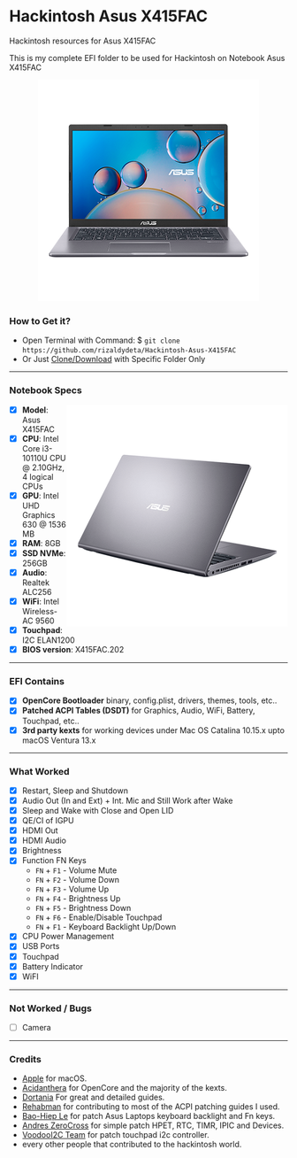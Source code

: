 # Hackintosh Asus X415FAC

Hackintosh resources for Asus X415FAC

This is my complete EFI folder to be used for Hackintosh on Notebook Asus X415FAC

<p align="center">
  <img src="/images/X415fac-center.png?raw=true" alt="ASUS X415FAC Model">
</p>

### How to Get it?

- Open Terminal with Command: $ `git clone https://github.com/rizaldydeta/Hackintosh-Asus-X415FAC`
- Or Just [Clone/Download](https://github.com/rizaldydeta/Hackintosh-Asus-X415FAC.git) with Specific Folder Only

--------------------------------------------------------------------------------------------

### Notebook Specs
<img src="/images/x415fac.png?raw=true" alt="Asus X41FAC" align="right">

- [x] <b>Model</b>: Asus X415FAC
- [x] <b>CPU</b>: Intel Core i3-10110U CPU @ 2.10GHz, 4 logical CPUs
- [x] <b>GPU</b>: Intel UHD Graphics 630 @ 1536 MB
- [x] <b>RAM</b>: 8GB
- [x] <b>SSD NVMe</b>: 256GB
- [x] <b>Audio</b>: Realtek ALC256
- [x] <b>WiFi</b>: Intel Wireless-AC 9560
- [x] <b>Touchpad</b>: I2C ELAN1200
- [x] <b>BIOS version</b>: X415FAC.202

--------------------------------------------------------------------------------------------

### EFI Contains
- [x] <b>OpenCore Bootloader</b> binary, config.plist, drivers, themes, tools, etc..
- [x] <b>Patched ACPI Tables (DSDT)</b> for Graphics, Audio, WiFi, Battery, Touchpad, etc..
- [x] <b>3rd party kexts</b> for working devices under Mac OS Catalina 10.15.x upto macOS Ventura 13.x
 
--------------------------------------------------------------------------------------------
 
### What Worked
- [x] Restart, Sleep and Shutdown
- [x] Audio Out (In and Ext) + Int. Mic and Still Work after Wake
- [x] Sleep and Wake with Close and Open LID
- [x] QE/CI of IGPU
- [x] HDMI Out
- [x] HDMI Audio
- [x] Brightness
- [x] Function FN Keys
  - `FN` + `F1` - Volume Mute
  - `FN` + `F2` - Volume Down
  - `FN` + `F3` - Volume Up
  - `FN` + `F4` - Brightness Up
  - `FN` + `F5` - Brightness Down
  - `FN` + `F6` - Enable/Disable Touchpad
  - `FN` + `F1` - Keyboard Backlight Up/Down
- [x] CPU Power Management
- [x] USB Ports
- [x] Touchpad
- [x] Battery Indicator
- [x] WiFI
 
--------------------------------------------------------------------------------------------
 
### Not Worked / Bugs
- [ ] Camera
 
--------------------------------------------------------------------------------------------

### Credits
- [Apple](https://apple.com) for macOS.
- [Acidanthera](https://github.com/acidanthera) for OpenCore and the majority of the kexts.
- [Dortania](https://github.com/dortania) For great and detailed guides.
- [Rehabman](https://github.com/RehabMan) for contributing to most of the ACPI patching guides I used.
- [Bao-Hiep Le](https://github.com/hieplpvip/AsusSMC) for patch Asus Laptops keyboard backlight and Fn keys.
- [Andres ZeroCross](https://github.com/andreszerocross) for simple patch HPET, RTC, TIMR, IPIC and Devices.
- [VoodooI2C Team](https://github.com/VoodooI2C/VoodooI2C) for patch touchpad i2c controller.
- every other people that contributed to the hackintosh world.
 
